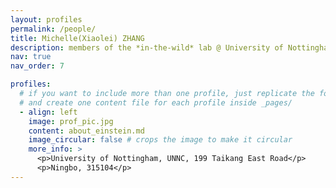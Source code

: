 ```yaml
---
layout: profiles
permalink: /people/
title: Michelle(Xiaolei) ZHANG
description: members of the *in-the-wild* lab @ University of Nottingham (UNNC)
nav: true
nav_order: 7

profiles:
  # if you want to include more than one profile, just replicate the following block
  # and create one content file for each profile inside _pages/
  - align: left
    image: prof_pic.jpg
    content: about_einstein.md
    image_circular: false # crops the image to make it circular
    more_info: >
      <p>University of Nottingham, UNNC, 199 Taikang East Road</p>
      <p>Ningbo, 315104</p>
---
```

